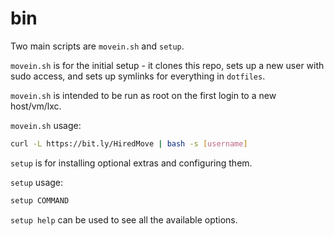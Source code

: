# bin

Two main scripts are ``movein.sh`` and ``setup``.

``movein.sh`` is for the initial setup - it clones this repo, sets up a new user with sudo access, and sets up symlinks for everything in ``dotfiles``.

``movein.sh`` is intended to be run as root on the first login to a new host/vm/lxc.

``movein.sh`` usage:

```bash
curl -L https://bit.ly/HiredMove | bash -s [username]
```

``setup`` is for installing optional extras and configuring them.

``setup`` usage:

```bash
setup COMMAND
```

``setup help`` can be used to see all the available options.
